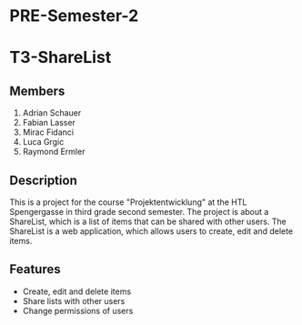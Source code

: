 # PRE-Semester-2
# T3-ShareList

## Members
1. Adrian Schauer
2. Fabian Lasser
3. Mirac Fidanci
4. Luca Grgic
5. Raymond Ermler

## Description
This is a project for the course "Projektentwicklung" at the HTL Spengergasse in third grade second semester.
The project is about a ShareList, which is a list of items that can be shared with other users. The ShareList is a web application, which allows users to create, edit and delete items.

## Features
- Create, edit and delete items
- Share lists with other users
- Change permissions of users

